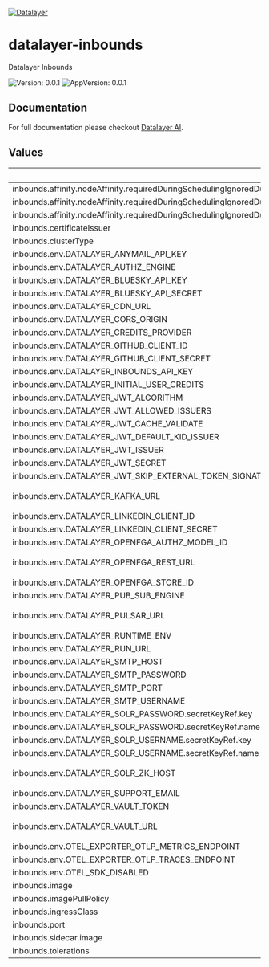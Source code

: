 [![Datalayer](https://assets.datalayer.tech/datalayer-25.svg)](https://datalayer.io)

# datalayer-inbounds

Datalayer Inbounds

![Version: 0.0.1](https://img.shields.io/badge/Version-0.0.1-informational?style=flat-square) ![AppVersion: 0.0.1](https://img.shields.io/badge/AppVersion-0.0.1-informational?style=flat-square)

## Documentation

For full documentation please checkout [Datalayer AI](https://datalayer.ai).

## Values

| Key | Type | Default | Description |
|-----|------|---------|-------------|
| inbounds.affinity.nodeAffinity.requiredDuringSchedulingIgnoredDuringExecution.nodeSelectorTerms[0].matchExpressions[0].key | string | `"role.datalayer.io/api"` |  |
| inbounds.affinity.nodeAffinity.requiredDuringSchedulingIgnoredDuringExecution.nodeSelectorTerms[0].matchExpressions[0].operator | string | `"In"` |  |
| inbounds.affinity.nodeAffinity.requiredDuringSchedulingIgnoredDuringExecution.nodeSelectorTerms[0].matchExpressions[0].values[0] | string | `"true"` |  |
| inbounds.certificateIssuer | string | `"letsencrypt"` |  |
| inbounds.clusterType | string | `"any"` |  |
| inbounds.env.DATALAYER_ANYMAIL_API_KEY | string | `""` |  |
| inbounds.env.DATALAYER_AUTHZ_ENGINE | string | `"openfga"` |  |
| inbounds.env.DATALAYER_BLUESKY_API_KEY | string | `""` |  |
| inbounds.env.DATALAYER_BLUESKY_API_SECRET | string | `""` |  |
| inbounds.env.DATALAYER_CDN_URL | string | `""` |  |
| inbounds.env.DATALAYER_CORS_ORIGIN | string | `"*"` |  |
| inbounds.env.DATALAYER_CREDITS_PROVIDER | string | `""` |  |
| inbounds.env.DATALAYER_GITHUB_CLIENT_ID | string | `""` |  |
| inbounds.env.DATALAYER_GITHUB_CLIENT_SECRET | string | `""` |  |
| inbounds.env.DATALAYER_INBOUNDS_API_KEY | string | `""` |  |
| inbounds.env.DATALAYER_INITIAL_USER_CREDITS | string | `"500"` |  |
| inbounds.env.DATALAYER_JWT_ALGORITHM | string | `""` |  |
| inbounds.env.DATALAYER_JWT_ALLOWED_ISSUERS | string | `""` |  |
| inbounds.env.DATALAYER_JWT_CACHE_VALIDATE | string | `"true"` |  |
| inbounds.env.DATALAYER_JWT_DEFAULT_KID_ISSUER | string | `""` |  |
| inbounds.env.DATALAYER_JWT_ISSUER | string | `"https://id.datalayer.run"` |  |
| inbounds.env.DATALAYER_JWT_SECRET | string | `""` |  |
| inbounds.env.DATALAYER_JWT_SKIP_EXTERNAL_TOKEN_SIGNATURE_VERIFICATION | string | `"false"` |  |
| inbounds.env.DATALAYER_KAFKA_URL | string | `"datalayer-kafka-kafka-bootstrap.datalayer-kafka.svc.cluster.local:9092"` |  |
| inbounds.env.DATALAYER_LINKEDIN_CLIENT_ID | string | `""` |  |
| inbounds.env.DATALAYER_LINKEDIN_CLIENT_SECRET | string | `""` |  |
| inbounds.env.DATALAYER_OPENFGA_AUTHZ_MODEL_ID | string | `""` |  |
| inbounds.env.DATALAYER_OPENFGA_REST_URL | string | `"http://datalayer-openfga.datalayer-openfga.svc.cluster.local:8080"` |  |
| inbounds.env.DATALAYER_OPENFGA_STORE_ID | string | `""` |  |
| inbounds.env.DATALAYER_PUB_SUB_ENGINE | string | `"pulsar"` |  |
| inbounds.env.DATALAYER_PULSAR_URL | string | `"pulsar://datalayer-pulsar-broker.datalayer-pulsar.svc.cluster.local:6650"` |  |
| inbounds.env.DATALAYER_RUNTIME_ENV | string | `"prod"` |  |
| inbounds.env.DATALAYER_RUN_URL | string | `""` |  |
| inbounds.env.DATALAYER_SMTP_HOST | string | `""` |  |
| inbounds.env.DATALAYER_SMTP_PASSWORD | string | `""` |  |
| inbounds.env.DATALAYER_SMTP_PORT | string | `"0"` |  |
| inbounds.env.DATALAYER_SMTP_USERNAME | string | `""` |  |
| inbounds.env.DATALAYER_SOLR_PASSWORD.secretKeyRef.key | string | `"password"` |  |
| inbounds.env.DATALAYER_SOLR_PASSWORD.secretKeyRef.name | string | `"solr-basic-auth"` |  |
| inbounds.env.DATALAYER_SOLR_USERNAME.secretKeyRef.key | string | `"username"` |  |
| inbounds.env.DATALAYER_SOLR_USERNAME.secretKeyRef.name | string | `"solr-basic-auth"` |  |
| inbounds.env.DATALAYER_SOLR_ZK_HOST | string | `"solr-datalayer-solrcloud-zookeeper-headless.datalayer-solr.svc.cluster.local"` |  |
| inbounds.env.DATALAYER_SUPPORT_EMAIL | string | `""` |  |
| inbounds.env.DATALAYER_VAULT_TOKEN | string | `""` |  |
| inbounds.env.DATALAYER_VAULT_URL | string | `"http://datalayer-vault-internal.datalayer-vault.svc.cluster.local:8200"` |  |
| inbounds.env.OTEL_EXPORTER_OTLP_METRICS_ENDPOINT | string | `""` |  |
| inbounds.env.OTEL_EXPORTER_OTLP_TRACES_ENDPOINT | string | `""` |  |
| inbounds.env.OTEL_SDK_DISABLED | string | `"false"` |  |
| inbounds.image | string | `"datalayer/inbounds:0.0.1"` |  |
| inbounds.imagePullPolicy | string | `"Always"` |  |
| inbounds.ingressClass | string | `"datalayer-traefik"` |  |
| inbounds.port | int | `7667` |  |
| inbounds.sidecar.image | string | `"datalayer/whoami:0.0.6"` |  |
| inbounds.tolerations | object | `{}` |  |

